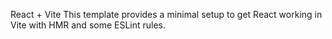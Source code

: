 React + Vite This template provides a minimal setup to get React working in Vite with HMR and some ESLint rules.

